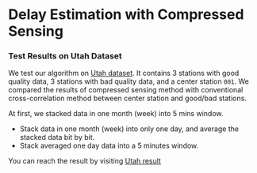 Delay Estimation with Compressed Sensing
===

### Test Results on Utah Dataset

We test our algorithm on [Utah dataset](http://home.chpc.utah.edu/~u0992976/Socal/). It contains 3 stations with good quality data, 3 stations with bad quality data, and a center station `001`. We compared the results of compressed sensing method with conventional cross-correlation method between center station and good/bad stations. 

At first, we stacked data in one month (week) into 5 mins window.
- Stack data in one month (week) into only one day, and average the stacked data bit by bit. 
- Stack averaged one day data into a 5 minutes window.

You can reach the result by visiting [Utah result]()

